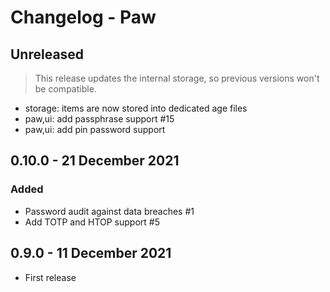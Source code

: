 # Changelog - Paw

## Unreleased

> This release updates the internal storage, so previous versions won't be compatible.

- storage: items are now stored into dedicated age files
- paw,ui: add passphrase support #15
- paw,ui: add pin password support

## 0.10.0 - 21 December 2021

### Added

- Password audit against data breaches #1 
- Add TOTP and HTOP support #5

## 0.9.0 - 11 December 2021

- First release
